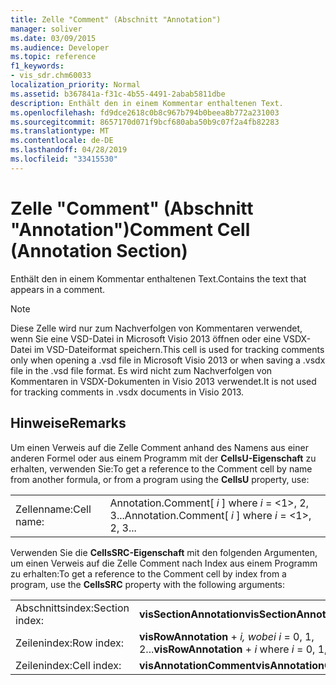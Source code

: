 ```yaml
---
title: Zelle "Comment" (Abschnitt "Annotation")
manager: soliver
ms.date: 03/09/2015
ms.audience: Developer
ms.topic: reference
f1_keywords:
- vis_sdr.chm60033
localization_priority: Normal
ms.assetid: b367841a-f31c-4b55-4491-2abab5811dbe
description: Enthält den in einem Kommentar enthaltenen Text.
ms.openlocfilehash: fd9dce2618c0b8c967b794b0beea8b772a231003
ms.sourcegitcommit: 8657170d071f9bcf680aba50b9c07f2a4fb82283
ms.translationtype: MT
ms.contentlocale: de-DE
ms.lasthandoff: 04/28/2019
ms.locfileid: "33415530"
---
```

# <a name="comment-cell-annotation-section"></a><span data-ttu-id="2ee8b-103">Zelle "Comment" (Abschnitt "Annotation")</span><span class="sxs-lookup"><span data-stu-id="2ee8b-103">Comment Cell (Annotation Section)</span></span>

<span data-ttu-id="2ee8b-104">Enthält den in einem Kommentar enthaltenen Text.</span><span class="sxs-lookup"><span data-stu-id="2ee8b-104">Contains the text that appears in a comment.</span></span>
  
> [!NOTE]
> <span data-ttu-id="2ee8b-105">Diese Zelle wird nur zum Nachverfolgen von Kommentaren verwendet, wenn Sie eine VSD-Datei in Microsoft Visio 2013 öffnen oder eine VSDX-Datei im VSD-Dateiformat speichern.</span><span class="sxs-lookup"><span data-stu-id="2ee8b-105">This cell is used for tracking comments only when opening a .vsd file in Microsoft Visio 2013 or when saving a .vsdx file in the .vsd file format.</span></span> <span data-ttu-id="2ee8b-106">Es wird nicht zum Nachverfolgen von Kommentaren in VSDX-Dokumenten in Visio 2013 verwendet.</span><span class="sxs-lookup"><span data-stu-id="2ee8b-106">It is not used for tracking comments in .vsdx documents in Visio 2013.</span></span> 
  
## <a name="remarks"></a><span data-ttu-id="2ee8b-107">Hinweise</span><span class="sxs-lookup"><span data-stu-id="2ee8b-107">Remarks</span></span>

<span data-ttu-id="2ee8b-108">Um einen Verweis auf die Zelle Comment anhand des Namens aus einer anderen Formel oder aus einem Programm mit der **CellsU-Eigenschaft** zu erhalten, verwenden Sie:</span><span class="sxs-lookup"><span data-stu-id="2ee8b-108">To get a reference to the Comment cell by name from another formula, or from a program using the **CellsU** property, use:</span></span> 
  
|||
|:-----|:-----|
| <span data-ttu-id="2ee8b-109">Zellenname:</span><span class="sxs-lookup"><span data-stu-id="2ee8b-109">Cell name:</span></span>  <br/> | <span data-ttu-id="2ee8b-110">Annotation.Comment[  *i*  ] where  *i*  = <1>, 2, 3...</span><span class="sxs-lookup"><span data-stu-id="2ee8b-110">Annotation.Comment[  *i*  ]            where  *i*  = <1>, 2, 3...</span></span>  <br/> |
   
<span data-ttu-id="2ee8b-111">Verwenden Sie die **CellsSRC-Eigenschaft** mit den folgenden Argumenten, um einen Verweis auf die Zelle Comment nach Index aus einem Programm zu erhalten:</span><span class="sxs-lookup"><span data-stu-id="2ee8b-111">To get a reference to the Comment cell by index from a program, use the **CellsSRC** property with the following arguments:</span></span> 
  
|||
|:-----|:-----|
| <span data-ttu-id="2ee8b-112">Abschnittsindex:</span><span class="sxs-lookup"><span data-stu-id="2ee8b-112">Section index:</span></span>  <br/> |<span data-ttu-id="2ee8b-113">**visSectionAnnotation**</span><span class="sxs-lookup"><span data-stu-id="2ee8b-113">**visSectionAnnotation**</span></span> <br/> |
| <span data-ttu-id="2ee8b-114">Zeilenindex:</span><span class="sxs-lookup"><span data-stu-id="2ee8b-114">Row index:</span></span>  <br/> |<span data-ttu-id="2ee8b-115">**visRowAnnotation**  +   *i,* *wobei i* = 0, 1, 2...</span><span class="sxs-lookup"><span data-stu-id="2ee8b-115">**visRowAnnotation** +  *i*            where  *i*  = 0, 1, 2...</span></span>  <br/> |
| <span data-ttu-id="2ee8b-116">Zeilenindex:</span><span class="sxs-lookup"><span data-stu-id="2ee8b-116">Cell index:</span></span>  <br/> |<span data-ttu-id="2ee8b-117">**visAnnotationComment**</span><span class="sxs-lookup"><span data-stu-id="2ee8b-117">**visAnnotationComment**</span></span> <br/> |
   

